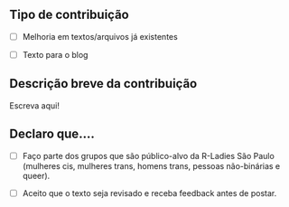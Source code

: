 ## Tipo de contribuição

- [ ] Melhoria em textos/arquivos já existentes
- [ ] Texto para o blog


## Descrição breve da contribuição

Escreva aqui!

## Declaro que....

- [ ] Faço parte dos grupos que são público-alvo da R-Ladies São Paulo (mulheres cis, mulheres trans, homens trans, pessoas não-binárias e queer).

- [ ] Aceito que o texto seja revisado e receba feedback antes de postar.

